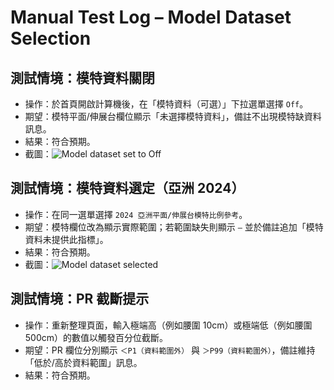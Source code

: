# Manual Test Log – Model Dataset Selection

## 測試情境：模特資料關閉
- 操作：於首頁開啟計算機後，在「模特資料（可選）」下拉選單選擇 `Off`。
- 期望：模特平面/伸展台欄位顯示「未選擇模特資料」，備註不出現模特缺資料訊息。
- 結果：符合預期。
- 截圖：![Model dataset set to Off](browser:/invocations/tdpsshme/artifacts/artifacts/model-dataset-off.png)

## 測試情境：模特資料選定（亞洲 2024）
- 操作：在同一選單選擇 `2024 亞洲平面/伸展台模特比例參考`。
- 期望：模特欄位改為顯示實際範圍；若範圍缺失則顯示 `—` 並於備註追加「模特資料未提供此指標」。
- 結果：符合預期。
- 截圖：![Model dataset selected](browser:/invocations/tdpsshme/artifacts/artifacts/model-dataset-selected.png)

## 測試情境：PR 截斷提示
- 操作：重新整理頁面，輸入極端高（例如腰圍 10cm）或極端低（例如腰圍 500cm）的數值以觸發百分位截斷。
- 期望：PR 欄位分別顯示 `＜P1（資料範圍外）` 與 `＞P99（資料範圍外）`，備註維持「低於/高於資料範圍」訊息。
- 結果：符合預期。
